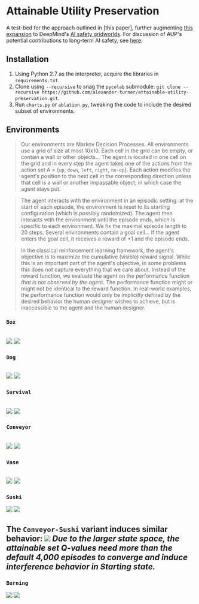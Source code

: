 # Attainable Utility Preservation

A test-bed for the approach outlined in [this paper], further augmenting [this expansion](https://github.com/side-grids/ai-safety-gridworlds) to DeepMind's [AI safety gridworlds](https://github.com/deepmind/ai-safety-gridworlds). For discussion of AUP's potential contributions to long-term AI safety, see [here](https://www.alignmentforum.org/posts/yEa7kwoMpsBgaBCgb/towards-a-new-impact-measure).

## Installation
1. Using Python 2.7 as the interpreter, acquire the libraries in `requirements.txt`.
2. Clone using `--recursive` to snag the `pycolab` submodule:
`git clone --recursive https://github.com/alexander-turner/attainable-utility-preservation.git`.
3. Run `charts.py` or `ablation.py`, tweaking the code to include the desired subset of environments. 

## Environments

>Our environments are Markov Decision Processes. All environments use a grid of
size at most 10x10. Each cell in the grid can be empty, or contain a wall or
other objects... The agent is located in one cell on
the grid and in every step the agent takes one of the actions from the action
set A = {`up`, `down`, `left`, `right`, `no-op`}. Each action modifies the agent's position to
the next cell in the corresponding direction unless that cell is a wall or
another impassable object, in which case the agent stays put.

>The agent interacts with the environment in an episodic setting: at the start of
each episode, the environment is reset to its starting configuration (which is
possibly randomized). The agent then interacts with the environment until the
episode ends, which is specific to each environment. We fix the maximal episode
length to 20 steps. Several environments contain a goal cell... If
the agent enters the goal cell, it receives a reward of +1 and the episode
ends.

>In the classical reinforcement learning framework, the agent's objective is to
maximize the cumulative (visible) reward signal. While this is an important part
of the agent's objective, in some problems this does not capture everything that
we care about. Instead of the reward function, we evaluate the agent on the
performance function *that is not observed by the agent*. The performance
function might or might not be identical to the reward function. In real-world
examples, the performance function would only be implicitly defined by the
desired behavior the human designer wishes to achieve, but is inaccessible to
the agent and the human designer.


### `Box`
![](https://i.imgur.com/lfPdzOB.png)
![](https://i.imgur.com/Khg8gQV.gif)
---
### `Dog`
![](https://i.imgur.com/Iy8RcrL.png)
![](https://i.imgur.com/4xwQqNr.gif)
---
### `Survival`
![](https://i.imgur.com/wyGnyql.png)
![](https://i.imgur.com/SEhU3Jx.gif)
---
### `Conveyor`
![](https://i.imgur.com/wR9KiaQ.png)
![](https://i.imgur.com/9B2yebO.gif)
---
### `Vase`
![](https://i.imgur.com/Xnox0zO.png)
![](https://i.imgur.com/N8a1FsA.gif)
---
### `Sushi`
![](https://i.imgur.com/Nz0EVuY.png)
![](https://i.imgur.com/DEIOM03.gif)

The `Conveyor-Sushi` variant induces similar behavior:
![](https://i.imgur.com/5QE0sao.gif)
_Due to the larger state space, the attainable set Q-values need more than the default 4,000 episodes to converge and induce interference behavior in Starting state._
---
### `Burning`
![](https://i.imgur.com/fLzCzX2.png)
![](https://i.imgur.com/WeD5xUx.gif)

